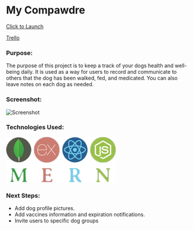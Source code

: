 # My Compawdre

[Click to Launch](https://my-compawdre.herokuapp.com/)

[Trello](https://trello.com/b/3QyWQqRW/sei-project-4-dog-wellness)


### Purpose:

The purpose of this project is to keep a track of your dogs health and well-being daily. It is used as a way for users to record and communicate to others that the dog has been walked, fed, and medicated. You can also leave notes on each dog as needed.

### Screenshot:

![Screenshot](https://i.imgur.com/ChH8aJu.png)


### Technologies Used:

![MONGODB|EXPRESS|REACT|NODE.JS](https://raw.githubusercontent.com/jcjv94/my-companion/master/public/images/MernStack.png)


### Next Steps:

- Add dog profile pictures.
- Add vaccines information and expiration notifications.
- Invite users to specific dog groups

